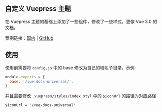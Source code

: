 ## 自定义 Vuepress 主题

在 Vuepress 主题的基础上添加了一些组件，修改了一些样式，更像 Vue 3.0 的文档。

案例链接：[国内](https://uphg.gitee.io/vuepress-universal/) | [GitHub](https://uphg.github.io/vuepress-universal/)

## 使用

使用前需要将 `config.js` 中的 base 修改为自己的域名子目录，示例:

```js
module.exports = {
  base: '/vue-docs-universal/',
}
```

并且需要修改 `.vuepress/styles/index.styl` 中的 `$iconUrl` 的路径为对应路径

```styl
$iconUrl = '/vue-docs-universal'
```
